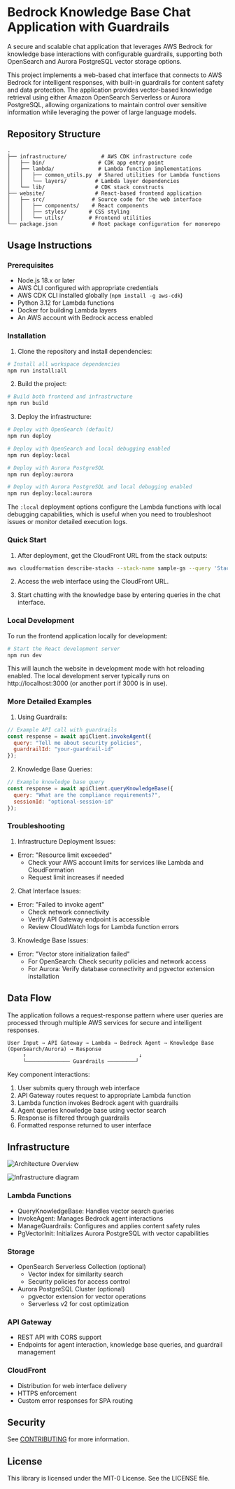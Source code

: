 # Bedrock Knowledge Base Chat Application with Guardrails

A secure and scalable chat application that leverages AWS Bedrock for knowledge base interactions with configurable guardrails, supporting both OpenSearch and Aurora PostgreSQL vector storage options.

This project implements a web-based chat interface that connects to AWS Bedrock for intelligent responses, with built-in guardrails for content safety and data protection. The application provides vector-based knowledge retrieval using either Amazon OpenSearch Serverless or Aurora PostgreSQL, allowing organizations to maintain control over sensitive information while leveraging the power of large language models.

## Repository Structure
```
.
├── infrastructure/           # AWS CDK infrastructure code
│   ├── bin/                 # CDK app entry point
│   ├── lambda/              # Lambda function implementations
│   │   ├── common_utils.py  # Shared utilities for Lambda functions
│   │   └── layers/         # Lambda layer dependencies
│   └── lib/                # CDK stack constructs
├── website/                # React-based frontend application
│   ├── src/               # Source code for the web interface
│   │   ├── components/    # React components
│   │   ├── styles/       # CSS styling
│   │   └── utils/        # Frontend utilities
└── package.json           # Root package configuration for monorepo
```

## Usage Instructions
### Prerequisites
- Node.js 18.x or later
- AWS CLI configured with appropriate credentials
- AWS CDK CLI installed globally (`npm install -g aws-cdk`)
- Python 3.12 for Lambda functions
- Docker for building Lambda layers
- An AWS account with Bedrock access enabled

### Installation

1. Clone the repository and install dependencies:
```bash
# Install all workspace dependencies
npm run install:all
```

2. Build the project:
```bash
# Build both frontend and infrastructure
npm run build
```

3. Deploy the infrastructure:
```bash
# Deploy with OpenSearch (default)
npm run deploy

# Deploy with OpenSearch and local debugging enabled
npm run deploy:local

# Deploy with Aurora PostgreSQL
npm run deploy:aurora

# Deploy with Aurora PostgreSQL and local debugging enabled
npm run deploy:local:aurora
```

The `:local` deployment options configure the Lambda functions with local debugging capabilities, which is useful when you need to troubleshoot issues or monitor detailed execution logs.

### Quick Start

1. After deployment, get the CloudFront URL from the stack outputs:
```bash
aws cloudformation describe-stacks --stack-name sample-gs --query 'Stacks[0].Outputs[?OutputKey==`SampleGS_DistributionDomainName`].OutputValue' --output text
```

2. Access the web interface using the CloudFront URL.

3. Start chatting with the knowledge base by entering queries in the chat interface.

### Local Development

To run the frontend application locally for development:

```bash
# Start the React development server
npm run dev
```

This will launch the website in development mode with hot reloading enabled. The local development server typically runs on http://localhost:3000 (or another port if 3000 is in use).

### More Detailed Examples

1. Using Guardrails:
```javascript
// Example API call with guardrails
const response = await apiClient.invokeAgent({
  query: "Tell me about security policies",
  guardrailId: "your-guardrail-id"
});
```

2. Knowledge Base Queries:
```javascript
// Example knowledge base query
const response = await apiClient.queryKnowledgeBase({
  query: "What are the compliance requirements?",
  sessionId: "optional-session-id"
});
```

### Troubleshooting

1. Infrastructure Deployment Issues:
- Error: "Resource limit exceeded"
  - Check your AWS account limits for services like Lambda and CloudFormation
  - Request limit increases if needed

2. Chat Interface Issues:
- Error: "Failed to invoke agent"
  - Check network connectivity
  - Verify API Gateway endpoint is accessible
  - Review CloudWatch logs for Lambda function errors

3. Knowledge Base Issues:
- Error: "Vector store initialization failed"
  - For OpenSearch: Check security policies and network access
  - For Aurora: Verify database connectivity and pgvector extension installation

## Data Flow
The application follows a request-response pattern where user queries are processed through multiple AWS services for secure and intelligent responses.

```ascii
User Input → API Gateway → Lambda → Bedrock Agent → Knowledge Base (OpenSearch/Aurora) → Response
     ↑                                    ↓
     └────────────── Guardrails ─────────┘
```

Key component interactions:
1. User submits query through web interface
2. API Gateway routes request to appropriate Lambda function
3. Lambda function invokes Bedrock agent with guardrails
4. Agent queries knowledge base using vector search
5. Response is filtered through guardrails
6. Formatted response returned to user interface

## Infrastructure

![Architecture Overview](./docs/architecture.jpg)

![Infrastructure diagram](./docs/infra.svg)

### Lambda Functions
- QueryKnowledgeBase: Handles vector search queries
- InvokeAgent: Manages Bedrock agent interactions
- ManageGuardrails: Configures and applies content safety rules
- PgVectorInit: Initializes Aurora PostgreSQL with vector capabilities

### Storage
- OpenSearch Serverless Collection (optional)
  - Vector index for similarity search
  - Security policies for access control
- Aurora PostgreSQL Cluster (optional)
  - pgvector extension for vector operations
  - Serverless v2 for cost optimization

### API Gateway
- REST API with CORS support
- Endpoints for agent interaction, knowledge base queries, and guardrail management

### CloudFront
- Distribution for web interface delivery
- HTTPS enforcement
- Custom error responses for SPA routing

## Security

See [CONTRIBUTING](CONTRIBUTING.md#security-issue-notifications) for more information.

## License

This library is licensed under the MIT-0 License. See the LICENSE file.